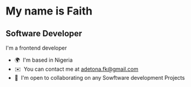 My name is Faith
=============================================================================================================================

Software Developer
----------------------

I'm a frontend developer

*   🌍  I'm based in Nigeria
*   ✉️  You can contact me at [adetona.fk@gmail.com](mailto:adetona.fk@gmail.com)
*   🤝  I'm open to collaborating on any Sowftware development Projects
                  

